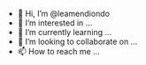 - 👋 Hi, I’m @leamendiondo
- 👀 I’m interested in ...
- 🌱 I’m currently learning ...
- 💞️ I’m looking to collaborate on ...
- 📫 How to reach me ...

<!---
leamendiondo/leamendiondo is a ✨ special ✨ repository because its `README.md` (this file) appears on your GitHub profile.
You can click the Preview link to take a look at your changes.
--->
